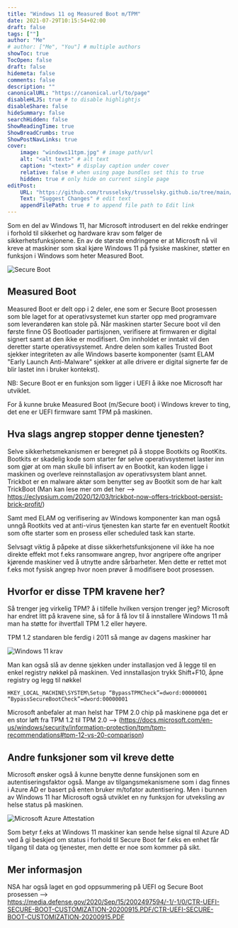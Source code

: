 ```yaml
---
title: "Windows 11 og Measured Boot m/TPM"
date: 2021-07-29T10:15:54+02:00
draft: false
tags: [""]
author: "Me"
# author: ["Me", "You"] # multiple authors
showToc: true
TocOpen: false
draft: false
hidemeta: false
comments: false
description: ""
canonicalURL: "https://canonical.url/to/page"
disableHLJS: true # to disable highlightjs
disableShare: false
hideSummary: false
searchHidden: false
ShowReadingTime: true
ShowBreadCrumbs: true
ShowPostNavLinks: true
cover:
    image: "windows11tpm.jpg" # image path/url
    alt: "<alt text>" # alt text
    caption: "<text>" # display caption under cover
    relative: false # when using page bundles set this to true
    hidden: true # only hide on current single page
editPost:
    URL: "https://github.com/trusselsky/trusselsky.github.io/tree/main/content"
    Text: "Suggest Changes" # edit text
    appendFilePath: true # to append file path to Edit link
---
```

Som en del av Windows 11, har Microsoft introdusert en del rekke endringer i forhold til sikkerhet og hardware krav som følger de sikkerhetsfunksjonene.
En av de største endringene er at Microsft nå vil kreve at maskiner som skal kjøre Windows 11 på fysiske maskiner, støtter en funksjon i Windows som heter Measured Boot. 

![Secure Boot](https://i0.wp.com/docs.microsoft.com/en-us/windows/security/information-protection/images/dn168167.boot_process(en-us,msdn.10).png?zoom=1.25&w=750&ssl=1)

## Measured Boot ##

Measured Boot er delt opp i 2 deler, ene som er Secure Boot prosessen som ble laget for at operativsystemet kun starter opp med programvare som leverandøren kan stole på. Når maskinen starter Secure boot vil den første finne OS Bootloader partisjonen, verifisere at firmwaren er digital signert samt at den ikke er modifisert. Om innholdet er inntakt vil den deretter starte operativsystemet.    Andre delen som kalles Trusted Boot sjekker integriteten av alle Windows baserte komponenter (samt ELAM "Early Launch Anti-Malware" sjekker at alle drivere er digital signerte før de blir lastet inn i bruker kontekst).

NB: Secure Boot er en funksjon som ligger i UEFI å ikke noe Microsoft har utviklet. 

For å kunne bruke Measured Boot (m/Secure boot) i Windows krever to ting, det ene er UEFI firmware samt TPM på maskinen. 

## Hva slags angrep stopper denne tjenesten? ##

Selve sikkerhetsmekanismen er beregnet på å stoppe Bootkits og RootKits. Bootkits er skadelig kode som starter før selve operativsystemet laster inn som gjør at om man skulle bli infisert av en Bootkit, kan koden ligge i maskinen og overleve reinnstallasjon av operativsystem blant annet. Trickbot er en malware aktør som benytter seg av Bootkit som de har kalt TrickBoot (Man kan lese mer om det her --> https://eclypsium.com/2020/12/03/trickbot-now-offers-trickboot-persist-brick-profit/)

Samt med ELAM og verifisering av Windows komponenter kan man også unngå Rootkits ved at anti-virus tjenesten kan starte før en eventuelt Rootkit som ofte starter som en prosess eller scheduled task kan starte. 

Selvsagt viktig å påpeke at disse sikkerhetsfunksjonene vil ikke ha noe direkte effekt mot f.eks ransomware angrep, hvor angripere ofte angriper kjørende maskiner ved å utnytte andre sårbarheter. Men dette er rettet mot f.eks mot fysisk angrep hvor noen prøver å modifisere boot prosessen. 

## Hvorfor er disse TPM kravene her? ##

Så trenger jeg virkelig TPM? å i tilfelle hvilken versjon trenger jeg? Microsoft har endret litt på kravene sine, så for å få lov til å innstallere Windows 11 må man ha støtte for ihvertfall TPM 1.2 eller høyere. 

TPM 1.2 standaren ble ferdig i 2011 så mange av dagens maskiner har 

![Windows 11 krav](https://pbs.twimg.com/media/E4rU5YiWYAMDqlA?format=png&name=900x900) 

Man kan også slå av denne sjekken under installasjon ved å legge til en enkel registry nøkkel på maskinen. 
Ved innstallasjon trykk Shift+F10, åpne registry og legg til nøkkel
```
HKEY_LOCAL_MACHINE\SYSTEM\Setup “BypassTPMCheck”=dword:00000001   
“BypassSecureBootCheck”=dword:00000001
```
Microsoft anbefaler at man helst har TPM 2.0 chip på maskinene pga det er en stor løft fra TPM 1.2 til TPM 2.0 --> (https://docs.microsoft.com/en-us/windows/security/information-protection/tpm/tpm-recommendations#tpm-12-vs-20-comparison)

## Andre funksjoner som vil kreve dette ##

Microsoft ønsker også å kunne benytte denne funskjonen som en autentiseringsfaktor også. Mange av tilgangsmekanismene som i dag finnes i Azure AD er basert på enten bruker m/tofator autentisering. Men i bunnen av Windows 11 har Microsoft også utviklet en ny funksjon for utveksling av helse status på maskinen. 

![Microsoft Azure Attestation](https://pbs.twimg.com/media/E49JZwLWUAAJWlT?format=jpg&name=large) 

Som betyr f.eks at Windows 11 maskiner kan sende helse signal til Azure AD ved å gi beskjed om status i forhold til Secure Boot før f.eks en enhet får tilgang til data og tjenester, men dette er noe som kommer på sikt. 

## Mer informasjon ##

NSA har også laget en god oppsummering på UEFI og Secure Boot prosessen --> https://media.defense.gov/2020/Sep/15/2002497594/-1/-1/0/CTR-UEFI-SECURE-BOOT-CUSTOMIZATION-20200915.PDF/CTR-UEFI-SECURE-BOOT-CUSTOMIZATION-20200915.PDF


